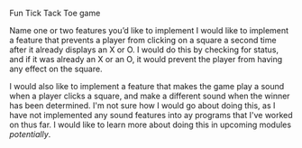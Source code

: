 Fun Tick Tack Toe game

Name one or two features you’d like to implement
I would like to implement a feature that prevents a player from clicking on a square a second time after it already displays an X or O. I would do this by checking for status, and if it was already an X or an O, it would prevent the player from having any effect on the square.

I would also like to implement a feature that makes the game play a sound when a player clicks a square, and make a different sound when the winner has been determined. I'm not sure how I would go about doing this, as I have not implemented any sound features into ay programs that I've worked on thus far. I would like to learn more about doing this in upcoming modules *potentially*.
